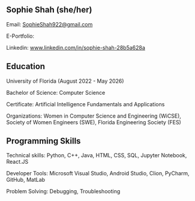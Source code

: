 ## Sophie Shah (she/her)
Email: SophieShah922@gmail.com

E-Portfolio: 

Linkedin: www.linkedin.com/in/sophie-shah-28b5a628a

## Education
University of Florida (August 2022 - May 2026)

Bachelor of Science: Computer Science

Certificate: Artificial Intelligence Fundamentals and Applications

Organizations: Women in Computer Science and Engineering (WiCSE), Society of Women Engineers (SWE),
Florida Engineering Society (FES)

## Programming Skills
Technical skills: Python, C++, Java, HTML, CSS, SQL, Jupyter Notebook, React.JS

Developer Tools: Microsoft Visual Studio, Android Studio, Clion, PyCharm, GitHub, MatLab

Problem Solving: Debugging, Troubleshooting
